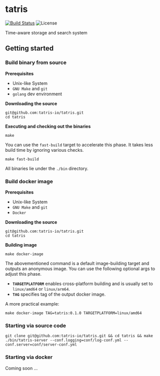 # tatris
[![Build Status](https://github.com/tatris-io/tatris/actions/workflows/build.yml/badge.svg)](https://github.com/tatris-io/tatris/actions/workflows/build.yml)
![License](https://img.shields.io/badge/license-Apache--2.0-green.svg)

Time-aware storage and search system


## Getting started

### Build binary from source
**Prerequisites**
* Unix-like System
* `GNU Make` and `git`
* `golang` dev environment

**Downloading the source**
```shell
git@github.com:tatris-io/tatris.git
cd tatris
```

**Executing and checking out the binaries**
```shell
make
```
You can use the `fast-build` target to accelerate this phase. It takes less build time by ignoring various checks.
```shell
make fast-build
```
All binaries lie under the `./bin` directory.

### Build docker image
**Prerequisites**
* Unix-like System
* `GNU Make` and `git`
* `Docker`

**Downloading the source**
```shell
git@github.com:tatris-io/tatris.git
cd tatris
```

**Building image**
```shell
make docker-image
```
The abovementioned command is a default image-building target and outputs an anonymous image. You can use the following optional args to adjust this phase.
* **`TARGETPLATFORM`** enables cross-platform building and is usually set to `linux/amd64` or `linux/arm64`.
* **`TAG`** specifies tag of the output docker image.

A more practical example:
```shell
make docker-image TAG=tatris:0.1.0 TARGETPLATFORM=linux/amd64
```

### Starting via source code
```
git clone git@github.com:tatris-io/tatris.git && cd tatris && make
./bin/tatris-server --conf.logging=conf/log-conf.yml --conf.server=conf/server-conf.yml
```

### Starting via docker
Coming soon ...
